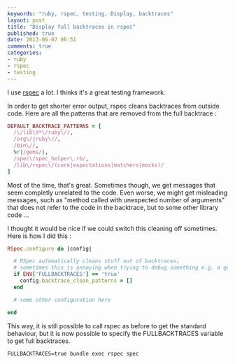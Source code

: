 ```yaml
---
keywords: "ruby, rspec, testing, Display, backtraces"
layout: post
title: "Display full backtraces in rspec"
published: true
date: 2013-06-07 06:51
comments: true
categories:
- ruby
- rspec
- testing
---
```

I use [rspec](http://rspec.info/) a lot. I thinks it's a great testing framework.

In order to get shorter error output, rspec cleans backtraces from outside code. Here are all the patterns that are removed from the full backtrace :

```ruby
DEFAULT_BACKTRACE_PATTERNS = [
  /\/lib\d*\/ruby\//,
  /org\/jruby\//,
  /bin\//,
  %r|/gems/|,
  /spec\/spec_helper\.rb/,
  /lib\/rspec\/(core|expectations|matchers|mocks)/
]
```

Most of the time, that's great. Sometimes though, we get messages that seem completly unrelated to the code. Even worse, we might get misleading messages, such as "method called with unexpected number of arguments" that does not refer to the code in the backtrace, but to some other library code ...

I thought it would be nice if we could switch this cleaning off sometimes. Here is how I did this :

```ruby
RSpec.configure do |config|

  # RSpec automatically cleans stuff out of backtraces;
  # sometimes this is annoying when trying to debug something e.g. a gem
  if ENV['FULLBACKTRACES'] == 'true'
    config.backtrace_clean_patterns = []
  end

  # some other configuration here

end
```

This way, it is still possible to call rspec as before to get the standard behaviour, but it is now possible to specify the FULLBACKTRACES variable to get full backtraces.

```
FULLBACKTRACES=true bundle exec rspec spec
```
